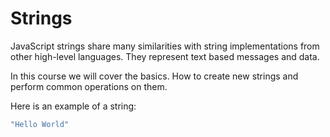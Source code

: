 # Strings

JavaScript strings share many similarities with string implementations from other high-level languages. They represent text based messages and data.

In this course we will cover the basics. How to create new strings and perform common operations on them.

Here is an example of a string:

```javascript
"Hello World"
```